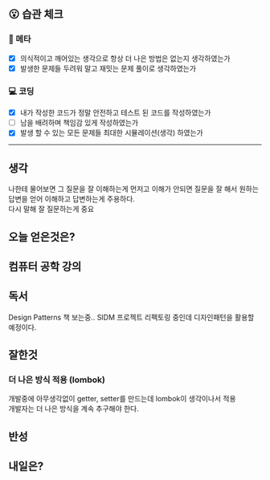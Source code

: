 ## :open_mouth: 습관 체크

### :muscle: 메타
- [x] 의식적이고 깨어있는 생각으로 항상 더 나은 방법은 없는지 생각하였는가  
- [x] 발생한 문제들 두려워 말고 재밋는 문제 풀이로 생각하였는가

### :computer: 코딩
- [x] 내가 작성한 코드가 정말 안전하고 테스트 된 코드를 작성하였는가  
- [ ] 남을 배려하며 책임감 있게 작성하였는가  
- [x] 발생 할 수 있는 모든 문제들 최대한 시뮬레이션(생각) 하였는가

**** 
## 생각
나한테 물어보면 그 질문을 잘 이해하는게 먼저고 이해가 안되면 질문을 잘 해서 원하는 답변을 얻어 이해하고 답변하는게 주용하다.  
다시 말해 잘 질문하는게 중요


## 오늘 얻은것은?

## 컴퓨터 공학 강의

## 독서
Design Patterns 책 보는중..
SIDM 프로젝트 리펙토링 중인데 디자인패턴을 활용할 예정이다.



## 잘한것

### 더 나은 방식 적용 (lombok)
개발중에 아무생각없이 getter, setter를 만드는데 lombok이 생각이나서 적용  
개발자는 더 나은 방식을 계속 추구해야 한다.

## 반성
## 내일은?
